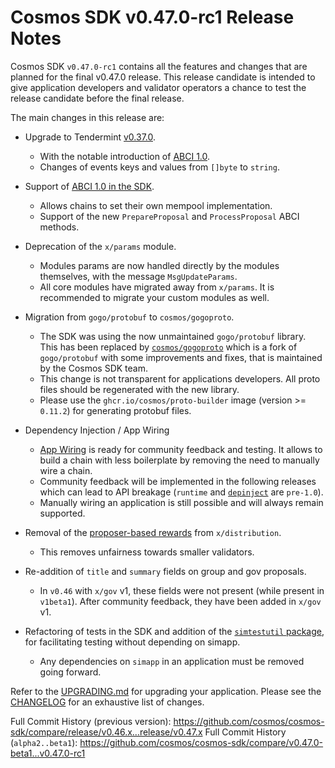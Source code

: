 # Cosmos SDK v0.47.0-rc1 Release Notes

Cosmos SDK `v0.47.0-rc1` contains all the features and changes that are planned for the final v0.47.0 release.
This release candidate is intended to give application developers and validator operators a chance to test the release candidate before the final release.

The main changes in this release are:

* Upgrade to Tendermint [v0.37.0](https://github.com/tendermint/tendermint/blob/v0.37.0-rc2/CHANGELOG_PENDING.md).
    * With the notable introduction of [ABCI 1.0](https://medium.com/the-interchain-foundation/tendermints-new-application-blockchain-interface-abci-86d46bd6f987).
    * Changes of events keys and values from `[]byte` to `string`.

* Support of [ABCI 1.0 in the SDK](https://docs.cosmos.network/v0.47/building-apps/app-mempool).
    * Allows chains to set their own mempool implementation.
    * Support of the new `PrepareProposal` and `ProcessProposal` ABCI methods.

* Deprecation of the `x/params` module.
    * Modules params are now handled directly by the modules themselves, with the message `MsgUpdateParams`.
    * All core modules have migrated away from `x/params`. It is recommended to migrate your custom modules as well.

* Migration from `gogo/protobuf` to `cosmos/gogoproto`.
    * The SDK was using the now unmaintained `gogo/protobuf` library. This has been replaced by [`cosmos/gogoproto`](https://github.com/cosmos/gogoproto) which is a fork of `gogo/protobuf` with some improvements and fixes, that is maintained by the Cosmos SDK team.
    * This change is not transparent for applications developers. All proto files should be regenerated with the new library.
    * Please use the `ghcr.io/cosmos/proto-builder` image (version >= `0.11.2`) for generating protobuf files.

* Dependency Injection / App Wiring
    * [App Wiring](https://docs.cosmos.network/v0.47/building-apps/app-go-v2) is ready for community feedback and testing. It allows to build a chain with less boilerplate by removing the need to manually wire a chain.
    * Community feedback will be implemented in the following releases which can lead to API breakage (`runtime` and [`depinject`](https://docs.cosmos.network/v0.47/tooling/depinject) are `pre-1.0`).
    * Manually wiring an application is still possible and will always remain supported.

* Removal of the [proposer-based rewards](https://github.com/cosmos/cosmos-sdk/issues/12667) from `x/distribution`.
    * This removes unfairness towards smaller validators.

* Re-addition of `title` and `summary` fields on group and gov proposals.
    * In `v0.46` with `x/gov` v1, these fields were not present (while present in `v1beta1`). After community feedback, they have been added in `x/gov` v1.

* Refactoring of tests in the SDK and addition of the [`simtestutil` package](https://pkg.go.dev/github.com/cosmos/cosmos-sdk/testutil/sims), for facilitating testing without depending on simapp.
    * Any dependencies on `simapp` in an application must be removed going forward.

Refer to the [UPGRADING.md](https://github.com/cosmos/cosmos-sdk/blob/release/v0.47.x/UPGRADING.md) for upgrading your application.
Please see the [CHANGELOG](https://github.com/cosmos/cosmos-sdk/blob/release/v0.47.x/CHANGELOG.md) for an exhaustive list of changes.

Full Commit History (previous version): https://github.com/cosmos/cosmos-sdk/compare/release/v0.46.x...release/v0.47.x
Full Commit History (`alpha2..beta1`): https://github.com/cosmos/cosmos-sdk/compare/v0.47.0-beta1...v0.47.0-rc1
